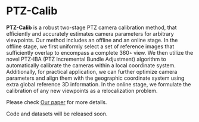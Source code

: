 # PTZ-Calib

**PTZ-Calib** is a robust two-stage PTZ camera calibration method, that efficiently and accurately estimates camera parameters for arbitrary viewpoints.
Our method includes an offline and an online stage. In the offline stage, we first uniformly select a set of reference images that sufficiently overlap to encompass a complete 360◦
view. We then utilize the novel PTZ-IBA (PTZ Incremental Bundle Adjustment) algorithm to automatically calibrate the cameras within a local coordinate system. Additionally, for
practical application, we can further optimize camera parameters and align them with the geographic coordinate system using extra global reference 3D information. 
In the online stage, we formulate the calibration of any new viewpoints as a relocalization problem.

Please check [Our paper](https://arxiv.org/pdf/2502.09075) for more details.

Code and datasets will be released soon.
